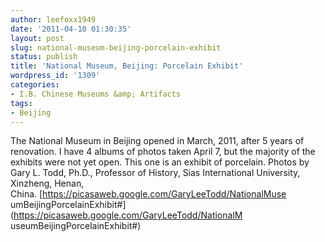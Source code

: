 ```yaml
---
author: leefoxx1949
date: '2011-04-10 01:30:35'
layout: post
slug: national-museum-beijing-porcelain-exhibit
status: publish
title: 'National Museum, Beijing: Porcelain Exhibit'
wordpress_id: '1309'
categories:
- I.B. Chinese Museums &amp; Artifacts
tags:
- Beijing
---
```


The National Museum in Beijing opened in March, 2011, after 5 years of
renovation. I have 4 albums of photos taken April 7, but the majority of the
exhibits were not yet open. This one is an exhibit of porcelain. Photos by
Gary L. Todd, Ph.D., Professor of History, Sias International University,
Xinzheng, Henan, China. [https://picasaweb.google.com/GaryLeeTodd/NationalMuse
umBeijingPorcelainExhibit#](https://picasaweb.google.com/GaryLeeTodd/NationalM
useumBeijingPorcelainExhibit#)

